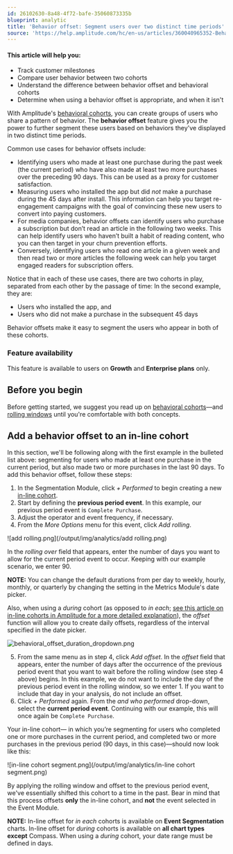 ```yaml
---
id: 26102630-8a48-4f72-bafe-35060873335b
blueprint: analytic
title: 'Behavior offset: Segment users over two distinct time periods'
source: 'https://help.amplitude.com/hc/en-us/articles/360040965352-Behavior-offset-Segment-users-over-two-distinct-time-periods'
---
```

#### This article will help you:

* Track customer milestones
* Compare user behavior between two cohorts
* Understand the difference between behavior offset and behavioral cohorts
* Determine when using a behavior offset is appropriate, and when it isn't

With Amplitude's [behavioral cohorts](/analytics/behavioral-cohorts), you can create groups of users who share a pattern of behavior. The **behavior offset** feature gives you the power to further segment these users based on behaviors they've displayed in two distinct time periods.

Common use cases for behavior offsets include:

* Identifying users who made at least one purchase during the past week (the current period) who have also made at least two more purchases over the preceding 90 days. This can be used as a proxy for customer satisfaction.
* Measuring users who installed the app but did *not* make a purchase during the 45 days after install. This information can help you target re-engagement campaigns with the goal of convincing these new users to convert into paying customers.
* For media companies, behavior offsets can identify users who purchase a subscription but don’t read an article in the following two weeks. This can help identify users who haven’t built a habit of reading content, who you can then target in your churn prevention efforts.
* Conversely, identifying users who read one article in a given week and then read two or more articles the following week can help you target engaged readers for subscription offers.

Notice that in each of these use cases, there are two cohorts in play, separated from each other by the passage of time: In the second example, they are:

* Users who installed the app, and
* Users who did not make a purchase in the subsequent 45 days

Behavior offsets make it easy to segment the users who appear in both of these cohorts.

### Feature availability

This feature is available to users on **Growth** and **Enterprise plans** only.

## Before you begin

Before getting started, we suggest you read up on [behavioral cohorts](/analytics/behavioral-cohorts)—and [rolling windows](/analytics/charts/event-segmentation/event-segmentation-interpret-2) until you're comfortable with both concepts.

## Add a behavior offset to an in-line cohort

In this section, we'll be following along with the first example in the bulleted list above: segmenting for users who made at least one purchase in the current period, but also made two or more purchases in the last 90 days. To add this behavior offset, follow these steps:

1. In the Segmentation Module, click *+ Performed* to begin creating a new [in-line cohort](/analytics/behavioral-cohorts).
2. Start by defining the **previous period event**. In this example, our previous period event is `Complete Purchase`.
3. Adjust the operator and event frequency, if necessary.
4. From the *More Options* menu for this event, click *Add rolling*.   
  
![add rolling.png](/output/img/analytics/add rolling.png)  
  
In the *rolling over* field that appears, enter the number of days you want to allow for the current period event to occur. Keeping with our example scenario, we enter 90.

**NOTE:** You can change the default durations from per day to weekly, hourly, monthly, or quarterly by changing the setting in the Metrics Module's date picker.  
  
Also, when using a *during* cohort (as opposed to *in each*; [see this article on in-line cohorts in Amplitude for a more detailed explanation](/analytics/behavioral-cohorts)), the *offset* function will allow you to create daily offsets, regardless of the interval specified in the date picker.  

![behavioral_offset_duration_dropdown.png](/output/img/analytics/behavioral_offset_duration_dropdown.png)

5. From the same menu as in step 4, click *Add offset*. In the *offset* field that appears, enter the number of days after the occurrence of the previous period event that you want to wait before the rolling window (see step 4 above) begins. In this example, we do not want to include the day of the previous period event in the rolling window, so we enter 1. If you want to include that day in your analysis, do not include an offset.
6. Click *+ Performed* again. From the *and who performed* drop-down, select the **current period event**. Continuing with our example, this will once again be `Complete Purchase`.

Your in-line cohort— in which you’re segmenting for users who completed one or more purchases in the current period, and completed two or more purchases in the previous period (90 days, in this case)—should now look like this:

![in-line cohort segment.png](/output/img/analytics/in-line cohort segment.png)

By applying the rolling window and offset to the previous period event, we've essentially shifted this cohort to a time in the past. Bear in mind that this process offsets **only** the in-line cohort, and **not** the event selected in the Event Module. 

**NOTE:** In-line offset for *in each* cohorts is available on **Event Segmentation** charts. In-line offset for *during* cohorts is available on **all chart types except** Compass. When using a *during* cohort, your date range must be defined in days.
